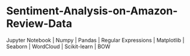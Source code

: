 # Sentiment-Analysis-on-Amazon-Review-Data
Jupyter Notebook | Numpy | Pandas | Regular Expressions | Matplotlib | Seaborn | WordCloud | Scikit-learn | BOW

